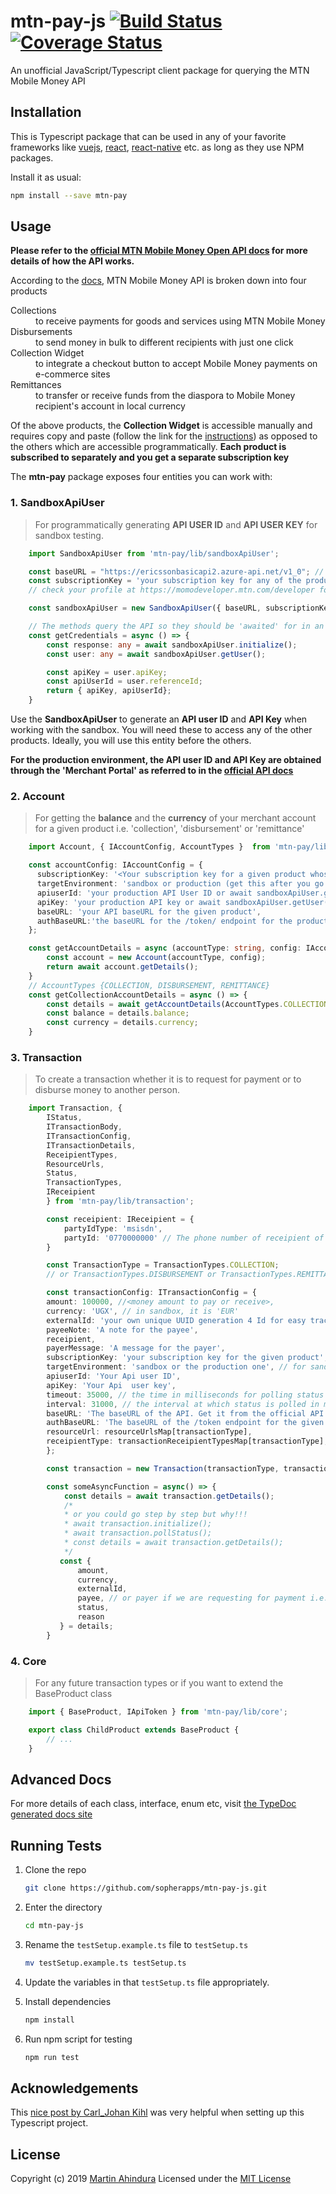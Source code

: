 # mtn-pay-js [![Build Status](https://travis-ci.org/sopherapps/mtn-pay-js.svg?branch=master)](https://travis-ci.org/sopherapps/mtn-pay-js) [![Coverage Status](https://coveralls.io/repos/github/sopherapps/mtn-pay-js/badge.svg?branch=master)](https://coveralls.io/github/sopherapps/mtn-pay-js?branch=master)

An unofficial JavaScript/Typescript client package for querying the MTN Mobile Money API

## Installation

This is Typescript package that can be used in any of your favorite frameworks like [vuejs](https://vuejs.org), [react](https://reactjs.org), [react-native](https://facebook.github.io/react-native/) etc. as long as they use NPM packages.

Install it as usual:

```bash
npm install --save mtn-pay
```

## Usage

__Please refer to the [official MTN Mobile Money Open API docs](https://momodeveloper.mtn.com/) for more details of how the API works.__

According to the [docs](https://momodeveloper.mtn.com/products), MTN Mobile Money API is broken down into four products

<dl>
<dt>Collections</dt>
<dd>to receive payments for goods and services using MTN Mobile Money</dd>

<dt>Disbursements</dt>
<dd>to send money in bulk to different recipients with just one click</dd>

<dt>Collection Widget</dt>
<dd>to integrate a checkout button to accept Mobile Money payments on e-commerce sites</dd>

<dt>Remittances</dt>
<dd>to transfer or receive funds from the diaspora to Mobile Money recipient's account in local currency</dd>
</dl>

Of the above products, the __Collection Widget__ is accessible manually and requires copy and paste (follow the link for the [instructions](https://momodeveloper.mtn.com/widget-api)) as opposed to the others which are accessible programmatically.
__Each product is subscribed to separately and you get a separate subscription key__

The __mtn-pay__ package exposes four entities you can work with:

### 1. SandboxApiUser

> For programmatically generating __API USER ID__ and __API USER KEY__ for sandbox testing.

```typescript
    import SandboxApiUser from 'mtn-pay/lib/sandboxApiUser';

    const baseURL = "https://ericssonbasicapi2.azure-api.net/v1_0"; // or some other, check the docs
    const subscriptionKey = 'your subscription key for any of the products e.g. "collection" or "disbursement"';
    // check your profile at https://momodeveloper.mtn.com/developer for these keys if you subscribed to any of the products

    const sandboxApiUser = new SandboxApiUser({ baseURL, subscriptionKey });

    // The methods query the API so they should be 'awaited' for in an async function
    const getCredentials = async () => {
        const response: any = await sandboxApiUser.initialize();
        const user: any = await sandboxApiUser.getUser();

        const apiKey = user.apiKey;
        const apiUserId = user.referenceId;
        return { apiKey, apiUserId};
    }

```

Use the __SandboxApiUser__ to generate an __API user ID__ and __API Key__ when working with the sandbox. You will need these to access any of the other products. Ideally, you will use this entity before the others.

__For the production environment, the API user ID and API Key are obtained through the 'Merchant Portal' as referred to in the [official API docs](https://momodeveloper.mtn.com/api-documentation/api-description/)__

### 2. Account

> For getting the __balance__ and the __currency__ of your merchant account for a given product i.e. 'collection', 'disbursement' or 'remittance'

```typescript
    import Account, { IAccountConfig, AccountTypes }  from 'mtn-pay/lib/account';

    const accountConfig: IAccountConfig = {
      subscriptionKey: '<Your subscription key for a given product whose account you want to check>',
      targetEnvironment: 'sandbox or production (get this after you go live in your merchant portal)',
      apiuserId: 'your production API User ID or await sandboxApiUser.getUser().referenceId',
      apiKey: 'your production API key or await sandboxApiUser.getUser().apiKey',
      baseURL: 'your API baseURL for the given product',
      authBaseURL:'the baseURL for the /token/ endpoint for the product you subscribed for',
    };

    const getAccountDetails = async (accountType: string, config: IAccountConfig) => {
        const account = new Account(accountType, config);
        return await account.getDetails();
    }
    // AccountTypes {COLLECTION, DISBURSEMENT, REMITTANCE}
    const getCollectionAccountDetails = async () => {
        const details = await getAccountDetails(AccountTypes.COLLECTION, accountConfig);
        const balance = details.balance;
        const currency = details.currency;
    }
```

### 3. Transaction

> To create a transaction whether it is to request for payment or to disburse money to another person.

```typescript
    import Transaction, {
        IStatus,
        ITransactionBody,
        ITransactionConfig,
        ITransactionDetails,
        ReceipientTypes,
        ResourceUrls,
        Status,
        TransactionTypes,
        IReceipient
        } from 'mtn-pay/lib/transaction';

        const receipient: IReceipient = {
            partyIdType: 'msisdn',
            partyId: '0770000000' // The phone number of receipient of the request, not your own number
        }

        const TransactionType = TransactionTypes.COLLECTION; 
        // or TransactionTypes.DISBURSEMENT or TransactionTypes.REMITTANCE

        const transactionConfig: ITransactionConfig = {
        amount: 100000, //<money amount to pay or receive>,
        currency: 'UGX', // in sandbox, it is 'EUR'
        externalId: 'your own unique UUID generation 4 Id for easy tracking',
        payeeNote: 'A note for the payee',
        receipient,
        payerMessage: 'A message for the payer',
        subscriptionKey: 'your subscription key for the given product',
        targetEnvironment: 'sandbox or the production one', // for sandbox, put 'sandbox'
        apiuserId: 'Your Api user ID',
        apiKey: 'Your Api  user key',
        timeout: 35000, // the time in milliseconds for polling status to time out; default: 35000
        interval: 31000, // the interval at which status is polled in ms: defaults to 30000; never goes below 30000
        baseURL: 'The baseURL of the API. Get it from the official API docs',
        authBaseURL: 'The baseURL of the /token endpoint for the given product', // Go to API docs
        resourceUrl: resourceUrlsMap[transactionType],
        receipientType: transactionReceipientTypesMap[transactionType],
        };

        const transaction = new Transaction(transactionType, transactionConfig);

        const someAsyncFunction = async() => {
            const details = await transaction.getDetails();
            /*
            * or you could go step by step but why!!!
            * await transaction.initialize();
            * await transaction.pollStatus();
            * const details = await transaction.getDetails();
            */
           const {
               amount,
               currency,
               externalId,
               payee, // or payer if we are requesting for payment i.e. transactionType === 'collection'
               status,
               reason
           } = details;
        }
```

### 4. Core

> For any future transaction types or if you want to extend the BaseProduct class

```typescript
    import { BaseProduct, IApiToken } from 'mtn-pay/lib/core';

    export class ChildProduct extends BaseProduct {
        // ...
    }
```

## Advanced Docs

For more details of each class, interface, enum etc, visit [the TypeDoc generated docs site](https://sopherapps.github.io/mtn-pay-js)

## Running Tests

1. Clone the repo

    ```bash
    git clone https://github.com/sopherapps/mtn-pay-js.git
    ```

2. Enter the directory

    ```bash
    cd mtn-pay-js
    ```

3. Rename the ```testSetup.example.ts``` file to ```testSetup.ts```

    ```bash
    mv testSetup.example.ts testSetup.ts
    ```

4. Update the variables in that ```testSetup.ts``` file appropriately.
5. Install dependencies

    ```bash
    npm install
    ```

6. Run npm script for testing

    ```bash
    npm run test
    ```

## Acknowledgements

This [nice post by Carl_Johan Kihl](https://itnext.io/step-by-step-building-and-publishing-an-npm-typescript-package-44fe7164964c) was very helpful when setting up this Typescript project.

## License

Copyright (c) 2019 [Martin Ahindura](https://github.com/Tinitto)
Licensed under the [MIT License](./LICENSE)
